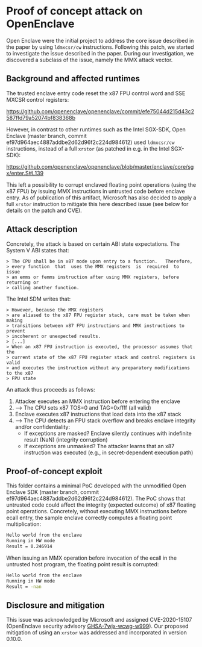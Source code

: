 # Proof of concept attack on OpenEnclave

Open Enclave were the initial project to address the core issue described in the paper by using `ldmxcsr/cw` instructions. Following this patch, we started to investigate the issue described in the paper. During our investigation, we discovered a subclass of the issue, namely the MMX attack vector.

## Background and affected runtimes

The trusted enclave entry code reset the x87 FPU control word and SSE MXCSR control registers:

 <https://github.com/openenclave/openenclave/commit/efe75044d215d43c2587ffd79a52074bf838368b>

However, in contrast to other runtimes such as the Intel SGX-SDK, Open Enclave (master branch, commit ef97d964aec4887addbe2d62d96f2c224d984612) used `ldmxcsr/cw` instructions, instead of a full `xrstor` (as patched in e.g. in the Intel SGX-SDK):

<https://github.com/openenclave/openenclave/blob/master/enclave/core/sgx/enter.S#L139>

This left a possibility to corrupt enclaved floating point operations (using the x87 FPU) by issuing MMX instructions in untrusted code before enclave entry. As of publication of this artifact, Microsoft has also decided to apply a full `xrstor` instruction to mitigate this here described issue (see below for details on the patch and CVE).

## Attack description

Concretely, the attack is based on certain ABI state expectations. The System V ABI states that:

```text
> The CPU shall be in x87 mode upon entry to a function.   Therefore,
> every function  that  uses the MMX registers  is  required  to  issue
> an emms or femms instruction after using MMX registers, before returning or
> calling another function.
```

The Intel SDM writes that:

```text
> However, because the MMX registers
> are aliased to the x87 FPU register stack, care must be taken when making
> transitions between x87 FPU instructions and MMX instructions to prevent
> incoherent or unexpected results.
> [...]
> When an x87 FPU instruction is executed, the processor assumes that the
> current state of the x87 FPU register stack and control registers is valid
> and executes the instruction without any preparatory modifications to the x87
> FPU state
```

An attack thus proceeds as follows:

 1. Attacker executes an MMX instruction before entering the enclave
 2. --> The CPU sets x87 TOS=0 and TAG=0xffff (all valid)
 3. Enclave executes x87 instructions that load data into the x87 stack
 4. --> The CPU detects an FPU stack overflow and breaks enclave integrity and/or confidentiality:
    * If exceptions are masked? Enclave silently continues with indefinite result (NaN) (integrity corruption)
    * If exceptions are unmasked? The attacker learns that an x87 instruction was executed (e.g., in secret-dependent execution path)

## Proof-of-concept exploit

This folder contains a minimal PoC developed with the unmodified Open Enclave SDK (master branch, commit ef97d964aec4887addbe2d62d96f2c224d984612). The PoC shows that untrusted code could affect the integrity (expected outcome) of x87 floating point operations. Concretely, without executing MMX instructions before ecall entry, the sample enclave correctly computes a floating point multiplication:

```bash
Hello world from the enclave
Running in HW mode
Result = 0.246914
```

When issuing an MMX operation before invocation of the ecall in the untrusted host program, the floating point result is corrupted:

```bash
Hello world from the enclave
Running in HW mode
Result = -nan
```

## Disclosure and mitigation

This issue was acknowledged by Microsoft and assigned CVE-2020-15107 (OpenEnclave security advisory [GHSA-7wjx-wcwg-w999](https://github.com/openenclave/openenclave/security/advisories/GHSA-7wjx-wcwg-w999)). Our proposed mitigation of using an `xrstor` was addressed and incorporated in version 0.10.0.